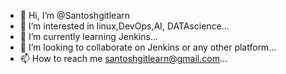 - 👋 Hi, I’m @Santoshgitlearn
- 👀 I’m interested in linux,DevOps,AI, DATAscience...
- 🌱 I’m currently learning Jenkins...
- 💞️ I’m looking to collaborate on Jenkins or any other platform...
- 📫 How to reach me santoshgitlearn@gmail.com...

<!---
Santoshgitlearn/Santoshgitlearn is a ✨ special ✨ repository because its `README.md` (this file) appears on your GitHub profile.
You can click the Preview link to take a look at your changes.
--->
